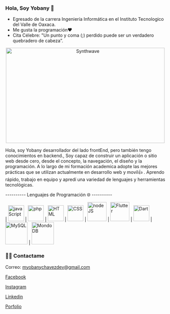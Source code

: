 ### Hola, Soy Yobany 👋
<!--
**yoba95/yoba95** is a ✨ _special_ ✨ repository because its `README.md` (this file) appears on your GitHub profile.
-->

- Egresado de la carrera Ingeniería Informática en el Instituto Tecnologico del Valle de Oaxaca.
- Me gusta la programación❤️
- Cita Célebre: "Un punto  y coma (;) perdido puede ser un verdadero quebradero de cabeza”.
<p align="center"><img src="https://thumbs.gfycat.com/GoodnaturedFondGaur-size_restricted.gif" alt="Synthwave" height="300" width="500"></p>
<div>
 <p>
 Hola, soy Yobany desarrollador del lado frontEnd, pero también tengo conocimientos en backend., Soy capaz de construir un aplicación o sitio web desde cero, desde el concepto, la navegación, el diseño y la programación. A lo largo de mi formación academica adopte las mejores prácticas que se utilizan actualmente en desarrollo web y movil👍 . Aprendo rápido, trabajo en equipo y apredí una variedad de lenguajes y herramientas tecnológicas.
</p>
</div>
---------- Lenguajes de Programación 🌐  ----------

| [<img src="https://user-images.githubusercontent.com/84747234/180591227-236aacb6-3ced-429f-bc9c-e97586e01384.png" alt="javaScript" width="50">](https://javascript.info/) | [<img src="https://user-images.githubusercontent.com/84747234/180591195-81a05ed0-a256-431b-ade6-69076d9f22e3.png" alt="php" width="50">](https://php.net/)  | [<img src="https://user-images.githubusercontent.com/84747234/180591226-5670f362-3a0f-4414-b375-766146e7da50.png" alt="HTML" width="50">](https://devdocs.io/html/)  |  [<img src="https://user-images.githubusercontent.com/84747234/180591276-b98c5b08-afeb-4ebb-b4fd-dd7a95558015.png" alt="CSS" width="50">](https://devdocs.io/css/) |  [<img src="https://user-images.githubusercontent.com/84747234/180591202-ab93aea2-0bd4-4549-b8da-6369373b530e.png" alt="nodeJS" width="60">](https://nodejs.org/es/) | [<img src="https://user-images.githubusercontent.com/84747234/180591182-f966885a-c441-48c1-81ae-6de9313db638.png" alt="Flutter" width="60">](https://flutter.dev/) | [<img src="https://user-images.githubusercontent.com/84747234/180591181-13588022-4e9d-41d4-9190-960963bf4f4b.png" alt="Dart" width="50">](https://dart.dev/) | [<img src="https://user-images.githubusercontent.com/84747234/180591215-ec0f1c06-1928-4e2c-8498-20f05e219d45.png" alt="MySQL" width="70">](https://dev.mysql.com/doc/) | [<img src="https://user-images.githubusercontent.com/84747234/180591277-c8b39799-e783-4b72-a7c9-f518a3c7e5f1.png" alt="MondoDB" width="70">](https://www.mongodb.com/)

<h3> 🤝🏻 Contactame </h3>

<p align="center">

<a>Correo: myobanychavezdev@gmail.com</a>

<a href="https://www.facebook.com/croyoz">Facebook</a>

<a href="https://www.instagram.com/cromitho/">Instagram</a>

<a href="https://www.linkedin.com/authwall?trk=gf&trkInfo=AQEzGb2HY6sBTAAAAYIpjCZ4j6B5IS8ydasad75rZ_7_KPbbgqKUCp1R8quRWsEpeRYPpvY-ne47m1b2Q7WOuaO6e1Zlxw5S8dy1oDtUnHHgpssPsEMZC8UfTnRPNA-VZQ6si_o=&original_referer=https://yoba95.github.io/&sessionRedirect=https%3A%2F%2Fwww.linkedin.com%2Fin%2Fmario-o-4810ba229">Linkedin</a>

<a href="https://yoba95.github.io/curriculum/"> Porfolio</a>
</p>
